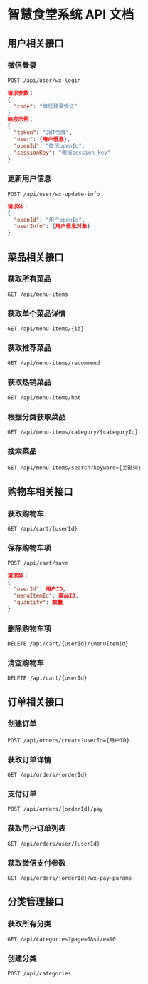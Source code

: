 # 智慧食堂系统 API 文档

## 用户相关接口

### 微信登录
`POST /api/user/wx-login`
```json
请求参数：
{
  "code": "微信登录凭证"
}
响应示例：
{
  "token": "JWT令牌",
  "user": {用户信息},
  "openId": "微信openId",
  "sessionKey": "微信session_key"
}
```

### 更新用户信息
`POST /api/user/wx-update-info`
```json
请求体：
{
  "openId": "用户openId",
  "userInfo": {用户信息对象}
}
```

## 菜品相关接口

### 获取所有菜品
`GET /api/menu-items`

### 获取单个菜品详情
`GET /api/menu-items/{id}`

### 获取推荐菜品
`GET /api/menu-items/recommend`

### 获取热销菜品
`GET /api/menu-items/hot`

### 根据分类获取菜品
`GET /api/menu-items/category/{categoryId}`

### 搜索菜品
`GET /api/menu-items/search?keyword={关键词}`

## 购物车相关接口

### 获取购物车
`GET /api/cart/{userId}`

### 保存购物车项
`POST /api/cart/save`
```json
请求体：
{
  "userId": 用户ID,
  "menuItemId": 菜品ID,
  "quantity": 数量
}
```

### 删除购物车项
`DELETE /api/cart/{userId}/{menuItemId}`

### 清空购物车
`DELETE /api/cart/{userId}`

## 订单相关接口

### 创建订单
`POST /api/orders/create?userId={用户ID}`

### 获取订单详情
`GET /api/orders/{orderId}`

### 支付订单
`POST /api/orders/{orderId}/pay`

### 获取用户订单列表
`GET /api/orders/user/{userId}`

### 获取微信支付参数
`GET /api/orders/{orderId}/wx-pay-params`

## 分类管理接口

### 获取所有分类
`GET /api/categories?page=0&size=10`

### 创建分类
`POST /api/categories`
